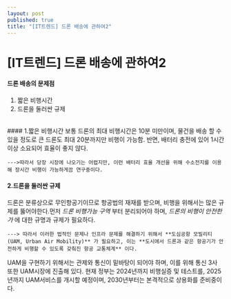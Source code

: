 ```yaml
---
layout: post
published: true
title: "[IT트렌드] 드론 배송에 관하여2"
---
```


# [IT트렌드] 드론 배송에 관하여2


#### **드론 배송의 문제점**

<ol>
    <li>짧은 비행시간</li>
    <li>드론을 둘러싼 규제</li>
</ol>


<br>
#### 1.짧은 비행시간
보통 드론의 최대 비행시간은 10분 미만이며, 물건을 배송 할 수 있을 정도로 큰 드론도 최대 20분까지만 비행이 가능함.
반면, 배터리 충전에 있어 1시간 이상 소요되어 효율이 좋지 않다.

```--->따라서 당장 시장에 나오기는 어렵지만, 이런 배터리 효율 개선을 위해 수소전지를 이용해 장시간 비행이 가능하게끔 연구중이다.```
<br>



#### 2.드론을 둘러싼 규제
드론은 분류상으로 무인항공기이므로 항공법의 재재를 받으며, 비행을 위해서는 많은 규제를 뚫어야한다.먼저 *드론 비행가능 구역* 부터 분리되어야 하며, *드론의 비행이 안전한가* 에 대한 규명과 규제가 필요하다. 


```---> 따라서 이러한 법적인 문제나 인프라 문제를 해결하기 위해서 **도심공항 모빌리티(UAM, Urban Air Mobility)** 가 필요하고, 이는 **도시에서 드론과 같은 항공기가 안전하게 비행할 수 있도록 갖춰진 항공 교통체계** 이다. ```

UAM을 구현하기 위해서는 관제와 통신이 밑바탕이 되어야 하며, 이를 위해 통신 3사 또한 UAM시장에 진출해 있다.
현재 정부는 2024년까지 비행실증 및 테스트를, 2025년까지 UAM서비스를 개시할 예정이며, 2030년부터는 본격적으로 상용화를 준비중이다.
